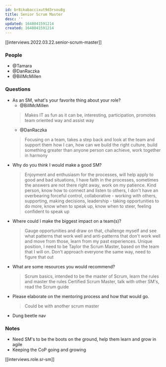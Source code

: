 ```yaml
---
id: br8ikabaccixut9d3rsou8g
title: Senior Scrum Master
desc: ''
updated: 1648041591214
created: 1648041591214
---
```


[[interviews.2022.03.22.senior-scrum-master]]

### People
- @Tamara
- @DanRaczka
- @BillMcMillen

### Questions
- As an SM, what's your favorite thing about your role?
  - @BillMcMillen
  > Makes IT as fun as it can be, interesting, participation, promotes team oriented way and assist way
  - @DanRaczka
  > Focusing on a team, takes a step back and look at the team and support them how I can, how can we build the right culture, build something greater than anyone person can achieve, work together in harmony
- Why do you think I would make a good SM?
  > Enjoyment and enthusiasm for the processes, will help apply to good and bad situations, I have faith in the processes, sometimes the answers are not there right away, work on my patience. Kind person, know how to connect and listen to others, I don't have an overbearing forceful control, collaborative - working with others, supporting, making decisions, leadership - taking opportunities to do more, know when to speak up, know when to steer, feeling confident to speak up
- Where could I make the biggest impact on a team(s)?
  > Gauge opportunities and draw on that, challenge myself and see what patterns that work well and anti-patterns that don't work well and move from those, learn from my past experiences. Unique position, I need to be Taylor the Scrum Master, based on the team that I will on. Don't approach everyone the same way, need to figure that out
- What are some resources you would recommend?
  > Scrum basics, intended to be the master of Scrum, learn the rules and master the rules
  > Certified Scrum Master, talk with other SM's, read the Scrum guide
- Please elaborate on the mentoring process and how that would go.
  > Could be with another scrum master
- Dung beetle nav

### Notes
- Need SM's to be the boots on the ground, help them learn and grow in agile
- Keeping the CoP going and growing

[[interviews.role.sr-sm]]
